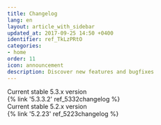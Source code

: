 ```yaml
---
title: Changelog
lang: en
layout: article_with_sidebar
updated_at: 2017-09-25 14:50 +0400
identifier: ref_TkLzPRtO
categories:
- home
order: 11
icon: announcement
description: Discover new features and bugfixes
---
```


<div class="ui vertical padded center aligned basic segment">
    <div class="ui statistics">
      <div class="statistic">
        <div class="label">Current stable 5.3.x version</div>
        <div class="value" markdown="span">{% link '5.3.3.2' ref_5332changelog %}</div>
      </div>
      <div class="statistic">
        <div class="label">Current stable 5.2.x version</div>
        <div class="value" markdown="span">{% link '5.2.23' ref_5223changelog %}</div>
      </div>
    </div>
</div>
